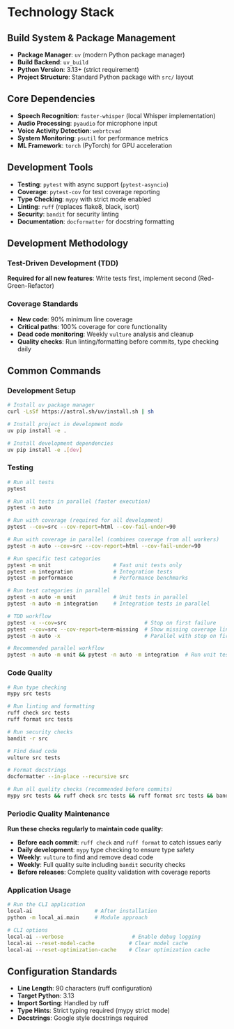 # Technology Stack

## Build System & Package Management

- **Package Manager**: `uv` (modern Python package manager)
- **Build Backend**: `uv_build`
- **Python Version**: 3.13+ (strict requirement)
- **Project Structure**: Standard Python package with `src/` layout

## Core Dependencies

- **Speech Recognition**: `faster-whisper` (local Whisper implementation)
- **Audio Processing**: `pyaudio` for microphone input
- **Voice Activity Detection**: `webrtcvad`
- **System Monitoring**: `psutil` for performance metrics
- **ML Framework**: `torch` (PyTorch) for GPU acceleration

## Development Tools

- **Testing**: `pytest` with async support (`pytest-asyncio`)
- **Coverage**: `pytest-cov` for test coverage reporting
- **Type Checking**: `mypy` with strict mode enabled
- **Linting**: `ruff` (replaces flake8, black, isort)
- **Security**: `bandit` for security linting
- **Documentation**: `docformatter` for docstring formatting

## Development Methodology

### Test-Driven Development (TDD)

**Required for all new features**: Write tests first, implement second (Red-Green-Refactor)

### Coverage Standards

- **New code**: 90% minimum line coverage
- **Critical paths**: 100% coverage for core functionality
- **Dead code monitoring**: Weekly `vulture` analysis and cleanup
- **Quality checks**: Run linting/formatting before commits, type checking daily

## Common Commands

### Development Setup

```bash
# Install uv package manager
curl -LsSf https://astral.sh/uv/install.sh | sh

# Install project in development mode
uv pip install -e .

# Install development dependencies
uv pip install -e .[dev]
```

### Testing

```bash
# Run all tests
pytest

# Run all tests in parallel (faster execution)
pytest -n auto

# Run with coverage (required for all development)
pytest --cov=src --cov-report=html --cov-fail-under=90

# Run with coverage in parallel (combines coverage from all workers)
pytest -n auto --cov=src --cov-report=html --cov-fail-under=90

# Run specific test categories
pytest -m unit                    # Fast unit tests only
pytest -m integration             # Integration tests
pytest -m performance             # Performance benchmarks

# Run test categories in parallel
pytest -n auto -m unit            # Unit tests in parallel
pytest -n auto -m integration     # Integration tests in parallel

# TDD workflow
pytest -x --cov=src                         # Stop on first failure
pytest --cov=src --cov-report=term-missing  # Show missing coverage lines
pytest -n auto -x                           # Parallel with stop on first failure

# Recommended parallel workflow
pytest -n auto -m unit && pytest -n auto -m integration  # Run unit tests first, then integration
```

### Code Quality

```bash
# Run type checking
mypy src tests

# Run linting and formatting
ruff check src tests
ruff format src tests

# Run security checks
bandit -r src

# Find dead code
vulture src tests

# Format docstrings
docformatter --in-place --recursive src

# Run all quality checks (recommended before commits)
mypy src tests && ruff check src tests && ruff format src tests && bandit -r src
```

### Periodic Quality Maintenance

**Run these checks regularly to maintain code quality:**

- **Before each commit**: `ruff check` and `ruff format` to catch issues early
- **Daily development**: `mypy` type checking to ensure type safety
- **Weekly**: `vulture` to find and remove dead code
- **Weekly**: Full quality suite including `bandit` security checks
- **Before releases**: Complete quality validation with coverage reports

### Application Usage

```bash
# Run the CLI application
local-ai                    # After installation
python -m local_ai.main     # Module approach

# CLI options
local-ai --verbose                      # Enable debug logging
local-ai --reset-model-cache           # Clear model cache
local-ai --reset-optimization-cache    # Clear optimization cache
```

## Configuration Standards

- **Line Length**: 90 characters (ruff configuration)
- **Target Python**: 3.13
- **Import Sorting**: Handled by ruff
- **Type Hints**: Strict typing required (mypy strict mode)
- **Docstrings**: Google style docstrings required

